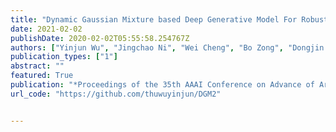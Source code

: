```yaml
---
title: "Dynamic Gaussian Mixture based Deep Generative Model For Robust Forecasting on Sparse Multivariate Time Series"
date: 2021-02-02
publishDate: 2020-02-02T05:55:58.254767Z
authors: ["Yinjun Wu", "Jingchao Ni", "Wei Cheng", "Bo Zong", "Dongjin Song", "Zhengzhang Chen", "Yanchi Liu", "Xuchao Zhang", "Haifeng Chen", "Susan Davidson"]
publication_types: ["1"]
abstract: ""
featured: True
publication: "*Proceedings of the 35th AAAI Conference on Advance of Artificial Intelligence (AAAI)*"
url_code: "https://github.com/thuwuyinjun/DGM2"


---
```

